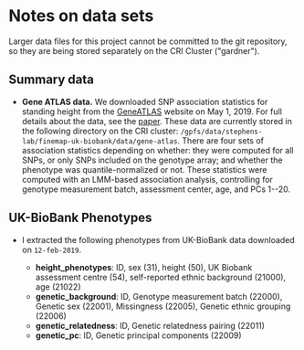# Notes on data sets

Larger data files for this project cannot be committed to the git
repository, so they are being stored separately on the CRI Cluster
("gardner").

## Summary data

+ **Gene ATLAS data.** We downloaded SNP association statistics for
standing height from the [GeneATLAS][gene-atlas] website on May
1, 2019. For full details about the data, see the
[paper][gene-atlas-paper]. These data are currently stored in the
following directory on the CRI cluster:
`/gpfs/data/stephens-lab/finemap-uk-biobank/data/gene-atlas`. There
are four sets of association statistics depending on whether: they
were computed for all SNPs, or only SNPs included on the genotype
array; and whether the phenotype was quantile-normalized or not. These
statistics were computed with an LMM-based association analysis,
controlling for genotype measurement batch, assessment center, age,
and PCs 1--20.

[gene-atlas]:       http://geneatlas.roslin.ed.ac.uk
[gene-atlas-paper]: https://doi.org/10.1038/s41588-018-0248-z

## UK-BioBank Phenotypes

+ I extracted the following phenotypes from UK-BioBank data downloaded on `12-feb-2019`.

  + **height_phenotypes**: ID, sex (31), height (50), UK Biobank assessment centre (54), self-reported ethnic background (21000), age (21022)
  + **genetic_background**: ID, Genotype measurement batch (22000), Genetic sex (22001), Missingness (22005), Genetic ethnic grouping (22006)
  + **genetic_relatedness**: ID, Genetic relatedness pairing (22011)
  + **genetic_pc**: ID, Genetic principal components (22009)
